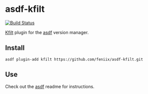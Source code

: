 # asdf-kfilt
[![Build Status](https://travis-ci.org/feniix/asdf-kfilt.svg?branch=master)](https://travis-ci.org/feniix/asdf-kfilt)

[Kfilt](https://github.com/ryane/kfilt) plugin for the [asdf](https://github.com/asdf-vm/asdf) version manager.

## Install

```
asdf plugin-add kfilt https://github.com/feniix/asdf-kfilt.git
```

## Use

Check out the [asdf](https://github.com/asdf-vm/asdf) readme for instructions.
